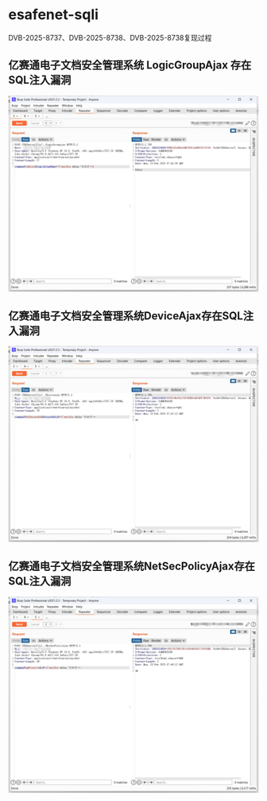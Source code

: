 # esafenet-sqli
DVB-2025-8737、DVB-2025-8738、DVB-2025-8738复现过程
## 亿赛通电子文档安全管理系统 LogicGroupAjax 存在SQL注入漏洞
![img01](./images/img01.png)
## 亿赛通电子文档安全管理系统DeviceAjax存在SQL注入漏洞
![img02](./images/img02.png)
## 亿赛通电子文档安全管理系统NetSecPolicyAjax存在SQL注入漏洞
![img03](./images/img03.png)
